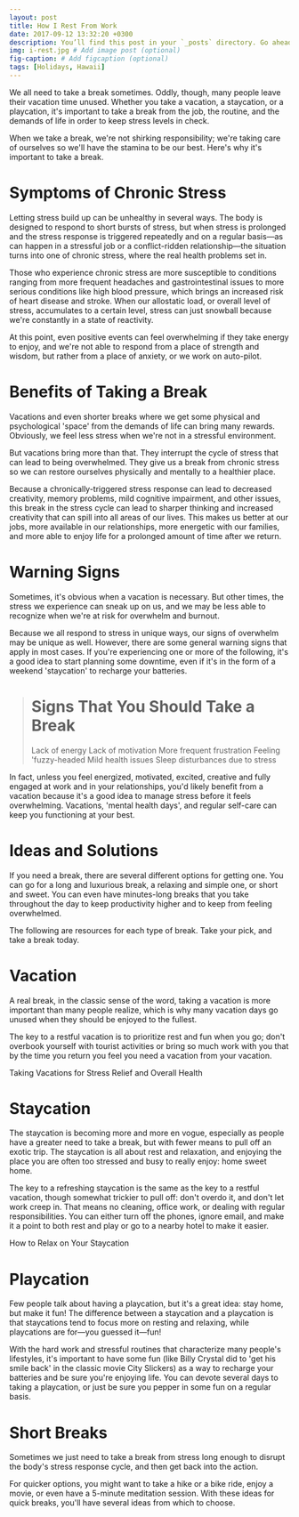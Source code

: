 ```yaml
---
layout: post
title: How I Rest From Work
date: 2017-09-12 13:32:20 +0300
description: You’ll find this post in your `_posts` directory. Go ahead and edit it and re-build the site to see your changes. # Add post description (optional)
img: i-rest.jpg # Add image post (optional)
fig-caption: # Add figcaption (optional)
tags: [Holidays, Hawaii]
---
```

We all need to take a break sometimes. Oddly, though, many people leave their vacation time unused. Whether you take a vacation, a staycation, or a playcation, it's important to take a break from the job, the routine, and the demands of life in order to keep stress levels in check.

When we take a break, we're not shirking responsibility; we're taking care of ourselves so we'll have the stamina to be our best. Here's why it's important to take a break.

# Symptoms of Chronic Stress
Letting stress build up can be unhealthy in several ways. The body is designed to respond to short bursts of stress, but when stress is prolonged and the stress response is triggered repeatedly and on a regular basis—as can happen in a stressful job or a conflict-ridden relationship—the situation turns into one of chronic stress, where the real health problems set in.

Those who experience chronic stress are more susceptible to conditions ranging from more frequent headaches and gastrointestinal issues to more serious conditions like high blood pressure, which brings an increased risk of heart disease and stroke. When our allostatic load, or overall level of stress, accumulates to a certain level, stress can just snowball because we're constantly in a state of reactivity.

At this point, even positive events can feel overwhelming if they take energy to enjoy, and we're not able to respond from a place of strength and wisdom, but rather from a place of anxiety, or we work on auto-pilot.

# Benefits of Taking a Break
Vacations and even shorter breaks where we get some physical and psychological 'space' from the demands of life can bring many rewards. Obviously, we feel less stress when we're not in a stressful environment.

But vacations bring more than that. They interrupt the cycle of stress that can lead to being overwhelmed. They give us a break from chronic stress so we can restore ourselves physically and mentally to a healthier place.

Because a chronically-triggered stress response can lead to decreased creativity, memory problems, mild cognitive impairment, and other issues, this break in the stress cycle can lead to sharper thinking and increased creativity that can spill into all areas of our lives. This makes us better at our jobs, more available in our relationships, more energetic with our families, and more able to enjoy life for a prolonged amount of time after we return.

# Warning Signs
Sometimes, it's obvious when a vacation is necessary. But other times, the stress we experience can sneak up on us, and we may be less able to recognize when we're at risk for overwhelm and burnout.

Because we all respond to stress in unique ways, our signs of overwhelm may be unique as well. However, there are some general warning signs that apply in most cases. If you're experiencing one or more of the following, it's a good idea to start planning some downtime, even if it's in the form of a weekend 'staycation' to recharge your batteries.

> # Signs That You Should Take a Break
> Lack of energy
> Lack of motivation
> More frequent frustration
> Feeling 'fuzzy-headed
> Mild health issues
> Sleep disturbances due to stress

In fact, unless you feel energized, motivated, excited, creative and fully engaged at work and in your relationships, you'd likely benefit from a vacation because it's a good idea to manage stress before it feels overwhelming. Vacations, 'mental health days', and regular self-care can keep you functioning at your best.

# Ideas and Solutions
If you need a break, there are several different options for getting one. You can go for a long and luxurious break, a relaxing and simple one, or short and sweet. You can even have minutes-long breaks that you take throughout the day to keep productivity higher and to keep from feeling overwhelmed.

The following are resources for each type of break. Take your pick, and take a break today.

# Vacation
A real break, in the classic sense of the word, taking a vacation is more important than many people realize, which is why many vacation days go unused when they should be enjoyed to the fullest.

The key to a restful vacation is to prioritize rest and fun when you go; don't overbook yourself with tourist activities or bring so much work with you that by the time you return you feel you need a vacation from your vacation.

Taking Vacations for Stress Relief and Overall Health
# Staycation
The staycation is becoming more and more en vogue, especially as people have a greater need to take a break, but with fewer means to pull off an exotic trip. The staycation is all about rest and relaxation, and enjoying the place you are often too stressed and busy to really enjoy: home sweet home.

The key to a refreshing staycation is the same as the key to a restful vacation, though somewhat trickier to pull off: don't overdo it, and don't let work creep in. That means no cleaning, office work, or dealing with regular responsibilities. You can either turn off the phones, ignore email, and make it a point to both rest and play or go to a nearby hotel to make it easier.

How to Relax on Your Staycation

# Playcation
Few people talk about having a playcation, but it's a great idea: stay home, but make it fun! The difference between a staycation and a playcation is that staycations tend to focus more on resting and relaxing, while playcations are for—you guessed it—fun!

With the hard work and stressful routines that characterize many people's lifestyles, it's important to have some fun (like Billy Crystal did to 'get his smile back' in the classic movie City Slickers) as a way to recharge your batteries and be sure you're enjoying life. You can devote several days to taking a playcation, or just be sure you pepper in some fun on a regular basis.

# Short Breaks
Sometimes we just need to take a break from stress long enough to disrupt the body's stress response cycle, and then get back into the action.

For quicker options, you might want to take a hike or a bike ride, enjoy a movie, or even have a 5-minute meditation session. With these ideas for ​quick breaks, you'll have several ideas from which to choose.
